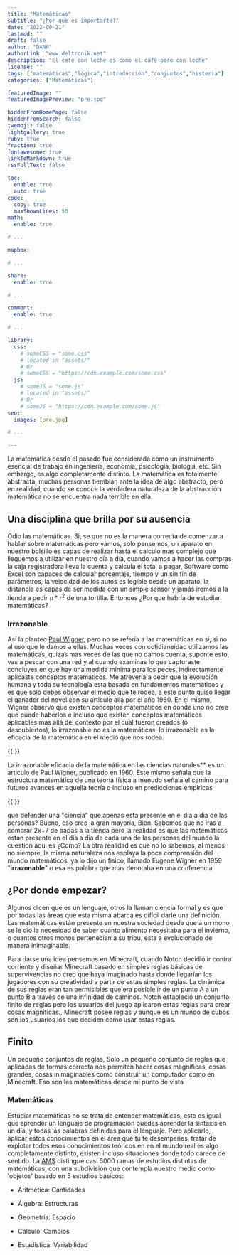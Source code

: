 ```yaml
---
title: "Matemáticas"
subtitle: "¿Por que es importarte?"
date: "2022-09-21"
lastmod: ""
draft: false
author: "DANH"
authorLink: "www.deltronik.net"
description: "El café con leche es como el café pero con leche"
license: ""
tags: ["matemáticas","lógica","introducción","conjuntos","historia"]
categories: ["Matemáticas"]

featuredImage: ""
featuredImagePreview: "pre.jpg"

hiddenFromHomePage: false
hiddenFromSearch: false
twemoji: false
lightgallery: true
ruby: true
fraction: true
fontawesome: true
linkToMarkdown: true
rssFullText: false

toc:
  enable: true
  auto: true
code:
  copy: true
  maxShownLines: 50
math:
  enable: true

# ...

mapbox:

# ...

share:
  enable: true

# ...

comment:
  enable: true

# ...

library:
  css:
    # someCSS = "some.css"
    # located in "assets/"
    # Or
    # someCSS = "https://cdn.example.com/some.css"
  js:
    # someJS = "some.js"
    # located in "assets/"
    # Or
    # someJS = "https://cdn.example.com/some.js"
seo:
  images: [pre.jpg]

# ...

---
```


La matemática desde el pasado fue considerada como un instrumento esencial de trabajo en ingeniería, economía, psicología, biología, etc. Sin embargo, es algo completamente distinto. La matemática es totalmente abstracta, muchas personas tiemblan ante la idea de algo abstracto, pero en realidad, cuando se conoce la verdadera naturaleza de la abstracción matemática no se encuentra nada terrible en ella.

<!--more-->

## Una disciplina que brilla por su ausencia

Odio las matemáticas. Si, se que no es la manera correcta de comenzar a hablar sobre matemáticas pero vamos, solo pensemos, un aparato en nuestro bolsillo es capas de realizar hasta el calculo mas complejo que lleguemos a utilizar en nuestro día a día, cuando vamos a hacer las compras la caja registradora lleva la cuenta y calcula el total a pagar, Software como Excel son capaces de calcular porcentaje, tiempo y un sin fin de parámetros, la velocidad de los autos es legible desde un aparato, la distancia es capas de ser medida con un simple sensor y jamás iremos a la tienda a pedir $\pi * r^2$ de una tortilla. Entonces ¿Por que habría de estudiar matemáticas?

### Irrazonable

Así la planteo [Paul Wigner](wikipedia.org/wiki/Eugene_Paul_Wigner), pero no se refería a las matemáticas en si, si no al uso que le damos a ellas. Muchas veces con cotidianeidad utilizamos las matemáticas, quizás mas veces de las que no damos cuenta, suponte esto, vas a pescar con una red y al cuando examinas lo que capturaste concluyes en que hay una medida mínima para los peces, indirectamente aplicaste conceptos matemáticos. Me atrevería a decir que la evolución humana y toda su tecnología esta basada en fundamentos matemáticos y es que solo debes observar el medio que te rodea, a este punto quiso llegar el ganador del novel con su articulo allá por el año 1960. En el mismo, Wigner observó que existen conceptos matemáticos en donde uno no cree que puede haberlos e incluso que existen conceptos matemáticos aplicables mas allá del contexto por el cual fueron creados (o descubiertos), lo irrazonable no es la matemáticas, lo irrazonable es la eficacia de la matemática en el medio que nos rodea.

{{ <admonition type=info title="Nota" open=false >}}

La irrazonable eficacia de la matemática en las ciencias naturales** es un articulo de Paul Wigner, publicado en 1960. Este mismo señala que la estructura matemática de una teoría física a menudo señala el camino para futuros avances en aquella teoría o incluso en predicciones empíricas

{{ </admonition>}}

 que defender una "ciencia" que apenas esta presente en el dia a dia de las personas? Bueno, eso cree la gran mayoria, Bien. Sabemos que no iras a comprar 2x+7 de papas a la tienda pero la realidad es que las matemáticas estan presente en el dia a dia de cada una de las personas del mundo la cuestion aqui es ¿Como? La otra realidad es que no lo sabemos, al menos no siempre, la misma naturaleza nos esplaya la poca comprensión del mundo matemáticos, ya lo dijo un fisico, llamado Eugene Wigner en 1959 "**irrazonable**" o esa es palabra que mas denotaba en una conferencia

## ¿Por donde empezar?

Algunos dicen que es un lenguaje, otros la llaman ciencia formal y es que por todas las áreas que esta misma abarca es difícil darle una definición. Las matemáticas están presente en nuestra sociedad desde que a un mono se le dio la necesidad de saber cuanto alimento necesitaba para el invierno, o cuantos otros monos pertenecían a su tribu, esta a evolucionado de manera inimaginable.

Para darse una idea pensemos en Minecraft, cuando Notch decidió ir contra corriente y diseñar Minecraft basado en simples reglas básicas de supervivencias no creo que haya imaginado hasta donde llegarían los jugadores con su creatividad a partir de estas simples reglas. La dinámica de sus reglas eran tan permisibles que era posible ir de un punto A a un punto B a través de una infinidad de caminos. Notch estableció un conjunto finito de reglas pero los usuarios del juego aplicaron estas reglas para crear cosas magnificas., Minecraft posee reglas y aunque es un mundo de cubos son los usuarios los que deciden como usar estas reglas. 

## Finito

Un pequeño conjuntos de reglas, Solo un pequeño conjunto de reglas que aplicadas de formas correcta nos permiten hacer cosas magnificas, cosas grandes, cosas inimaginables como construir un computador como en Minecraft. Eso son las matemáticas desde mi punto de vista

### Matemáticas

Estudiar matemáticas no se trata de entender matemáticas, esto es igual que aprender un lenguaje de programación puedes aprender la sintaxis en un día, y todas las palabras definidas para el lenguaje. Pero aplicarlo, aplicar estos conocimientos en el área que tu te desempeñes, tratar de explotar todos esos conocimientos teóricos en en el mundo real es algo completamente distinto, existen incluso situaciones  donde todo carece de sentido. La [AMS](ams.org/home/page) distingue casi 5000 ramas de estudios distintas de matemáticas, con una subdivisión que contempla nuestro medio como 'objetos' basado en 5 estudios básicos:

- Aritmética: Cantidades

- Álgebra: Estructuras

- Geometría: Espacio

- Cálculo: Cambios

- Estadística: Variabilidad
